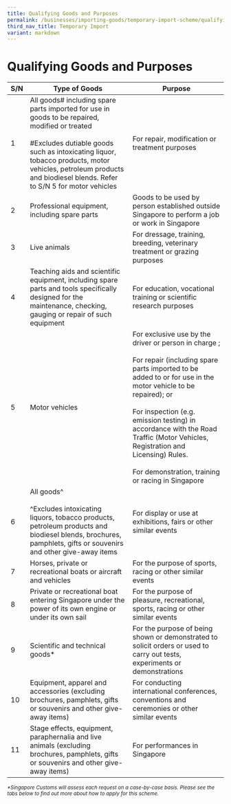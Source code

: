 ```yaml
---
title: Qualifying Goods and Purposes
permalink: /businesses/importing-goods/temporary-import-scheme/qualifying-goods-and-purposes/
third_nav_title: Temporary Import
variant: markdown
---
```

# Qualifying Goods and Purposes

| **S/N** | **Type of Goods** | **Purpose** |
|--|--|--|
| 1 | All goods# including spare parts imported for use in goods to be repaired, modified or treated<br><br> #Excludes dutiable goods such as intoxicating liquor, tobacco products, motor vehicles, petroleum products and biodiesel blends. Refer to S/N 5 for motor vehicles | For repair, modification or treatment purposes |
| 2 | Professional equipment, including spare parts | Goods to be used by person established outside Singapore to perform a job or work in Singapore |
| 3 | Live animals | For dressage, training, breeding, veterinary treatment or grazing purposes |
| 4 | Teaching aids and scientific equipment, including spare parts and tools specifically designed for the maintenance, checking, gauging or repair of such equipment | For education, vocational training or scientific research purposes |
| 5 | Motor vehicles | For exclusive use by the driver or person in charge ; <br><br>For repair (including spare parts imported to be added to or for use in the motor vehicle to be repaired); or<br><br> For inspection (e.g. emission testing) in accordance with the Road Traffic (Motor Vehicles, Registration and Licensing) Rules.<br><br> For demonstration, training or racing in Singapore
| 6 | All goods^<br><br> ^Excludes  intoxicating liquors, tobacco products, petroleum products and biodiesel blends, brochures, pamphlets, gifts or souvenirs and other give-away items | For display or use at exhibitions, fairs or other similar events |
| 7 | Horses, private or recreational boats or aircraft and vehicles | For the purpose of sports, racing or other similar events |
| 8 | Private or recreational boat entering Singapore under the power of its own engine or under its own sail | For the purpose of pleasure, recreational, sports, racing or other similar events|
| 9 | Scientific and technical goods* |  For the purpose of being shown or demonstrated to solicit orders or used to carry out tests, experiments or demonstrations |
| 10 | Equipment, apparel and accessories (excluding brochures, pamphlets, gifts or souvenirs and other give-away items) | For conducting international conferences, conventions and ceremonies or other similar events |
| 11 | Stage effects, equipment, paraphernalia and live animals (excluding brochures, pamphlets, gifts or souvenirs and other give-away items) | For performances in Singapore |

<sup> _*Singapore Customs will assess each request on a case-by-case basis. Please see the tabs below to find out more about how to apply for this scheme._
</sup>